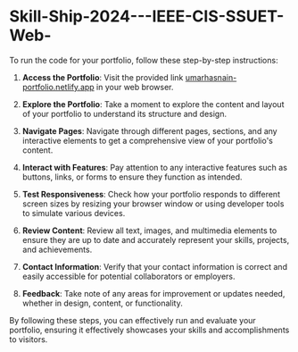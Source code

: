 # Skill-Ship-2024---IEEE-CIS-SSUET-Web-

To run the code for your portfolio, follow these step-by-step instructions:

1. **Access the Portfolio**: Visit the provided link [umarhasnain-portfolio.netlify.app](https://umarhasnain-portfolio.netlify.app/) in your web browser.

2. **Explore the Portfolio**: Take a moment to explore the content and layout of your portfolio to understand its structure and design.

3. **Navigate Pages**: Navigate through different pages, sections, and any interactive elements to get a comprehensive view of your portfolio's content.

4. **Interact with Features**: Pay attention to any interactive features such as buttons, links, or forms to ensure they function as intended.

5. **Test Responsiveness**: Check how your portfolio responds to different screen sizes by resizing your browser window or using developer tools to simulate various devices.

6. **Review Content**: Review all text, images, and multimedia elements to ensure they are up to date and accurately represent your skills, projects, and achievements.

7. **Contact Information**: Verify that your contact information is correct and easily accessible for potential collaborators or employers.

8. **Feedback**: Take note of any areas for improvement or updates needed, whether in design, content, or functionality.


By following these steps, you can effectively run and evaluate your portfolio, ensuring it effectively showcases your skills and accomplishments to visitors.
